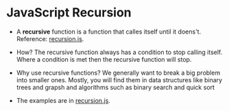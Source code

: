 <h1>JavaScript Recursion</h1>

- A **recursive** function is a function that calles itself until it doens't. Reference: [recursion.js](recursion.js).

- How? The recursive function always has a condition to stop calling itself. Where a condition is met then the recursive function will stop.

- Why use recursive functions? We generally want to break a big problem into smaller ones. Mostly, you will find them in data structures like binary trees and grapsh and algorithms such as binary search and quick sort

- The examples are in [recursion.js](recursion.js).
